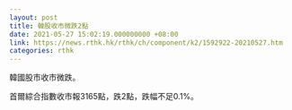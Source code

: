 ```yaml
---
layout: post
title: 韓股收市微跌2點
date: 2021-05-27 15:02:19.000000000 +08:00
link: https://news.rthk.hk/rthk/ch/component/k2/1592922-20210527.htm
categories: rthk
---
```


韓國股市收市微跌。

首爾綜合指數收市報3165點，跌2點，跌幅不足0.1%。
